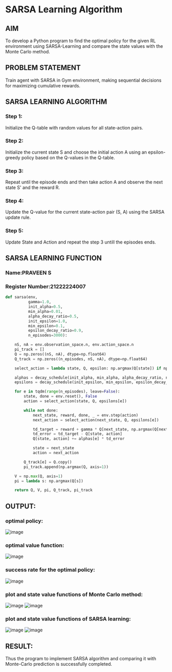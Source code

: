 # SARSA Learning Algorithm

## AIM
To develop a Python program to find the optimal policy for the given RL environment using SARSA-Learning and compare the state values with the Monte Carlo method.

## PROBLEM STATEMENT
Train agent with SARSA in Gym environment, making sequential decisions for maximizing cumulative rewards.

## SARSA LEARNING ALGORITHM
### Step 1:
Initialize the Q-table with random values for all state-action pairs.

### Step 2:
Initialize the current state S and choose the initial action A using an epsilon-greedy policy based on the Q-values in the Q-table.

### Step 3:
Repeat until the episode ends and then take action A and observe the next state S' and the reward R.

### Step 4:
Update the Q-value for the current state-action pair (S, A) using the SARSA update rule.

### Step 5:
Update State and Action and repeat the step 3 untill the episodes ends.

## SARSA LEARNING FUNCTION


### Name:PRAVEEN S
### Register Number:21222224007

```PYTHON
def sarsa(env,
          gamma=1.0,
          init_alpha=0.5,
          min_alpha=0.01,
          alpha_decay_ratio=0.5,
          init_epsilon=1.0,
          min_epsilon=0.1,
          epsilon_decay_ratio=0.9,
          n_episodes=3000):

    nS, nA = env.observation_space.n, env.action_space.n
    pi_track = []
    Q = np.zeros((nS, nA), dtype=np.float64)
    Q_track = np.zeros((n_episodes, nS, nA), dtype=np.float64)

    select_action = lambda state, Q, epsilon: np.argmax(Q[state]) if np.random.random() > epsilon else np.random.randint(len(Q[state]))

    alphas = decay_schedule(init_alpha, min_alpha, alpha_decay_ratio, n_episodes)
    epsilons = decay_schedule(init_epsilon, min_epsilon, epsilon_decay_ratio, n_episodes)

    for e in tqdm(range(n_episodes), leave=False):
        state, done = env.reset(), False
        action = select_action(state, Q, epsilons[e])

        while not done:
            next_state, reward, done, _ = env.step(action)
            next_action = select_action(next_state, Q, epsilons[e])

            td_target = reward + gamma * Q[next_state, np.argmax(Q[next_state])] * (1 - done)
            td_error = td_target - Q[state, action]
            Q[state, action] += alphas[e] * td_error

            state = next_state
            action = next_action

        Q_track[e] = Q.copy()
        pi_track.append(np.argmax(Q, axis=1))

    V = np.max(Q, axis=1)
    pi = lambda s: np.argmax(Q[s])

    return Q, V, pi, Q_track, pi_track
```

## OUTPUT:
### optimal policy:
![image](https://github.com/user-attachments/assets/940d1197-47ab-44b7-975c-c2fb2928e7f5)

### optimal value function:
![image](https://github.com/user-attachments/assets/47c7dadb-cc2f-4113-a274-43c92becc9b7)

### success rate for the optimal policy:
![image](https://github.com/user-attachments/assets/72c8c3f4-dbf9-44c2-9d7a-7743b016367b)


### plot and state value functions of Monte Carlo method:
![image](https://github.com/user-attachments/assets/ab98d4c9-62d3-41da-beb2-a16e15a448ff)
![image](https://github.com/user-attachments/assets/54a49704-2fe5-4447-afb2-39bad2fc8b23)

### plot and state value functions of SARSA learning:
![image](https://github.com/user-attachments/assets/dc586e44-b852-4fb9-aa7e-9d7a26201bc8)
![image](https://github.com/user-attachments/assets/c204feba-d8be-4fae-992c-79dd393b4129)


## RESULT:

Thus the program to implement SARSA algorithm and comparing it with Monte-Carlo prediction is successfully completed.
